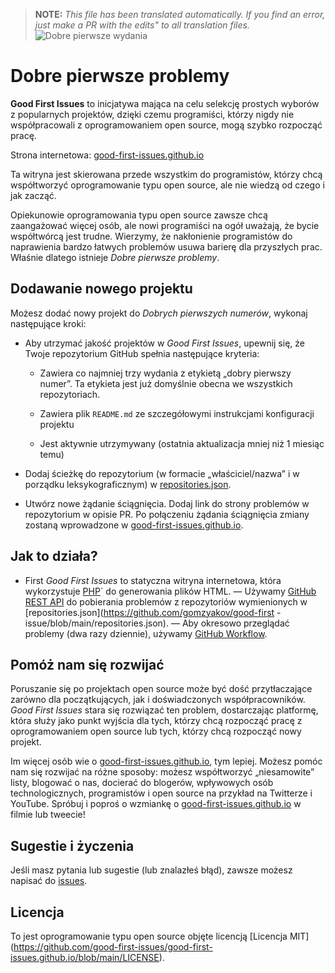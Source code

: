 >**NOTE:** _This file has been translated automatically. If you find an error, just make a PR with the edits" to all translation files._
 ![Dobre pierwsze wydania](../assets/github/social-preview.png)

# Dobre pierwsze problemy

**Good First Issues** to inicjatywa mająca na celu selekcję prostych wyborów z popularnych projektów, dzięki czemu programiści, którzy nigdy nie współpracowali z oprogramowaniem open source, mogą szybko rozpocząć pracę.

Strona internetowa: [good-first-issues.github.io](https://good-first-issues.github.io)

Ta witryna jest skierowana przede wszystkim do programistów, którzy chcą współtworzyć oprogramowanie typu open source, ale nie wiedzą od czego i jak zacząć.

Opiekunowie oprogramowania typu open source zawsze chcą zaangażować więcej osób, ale nowi programiści na ogół uważają, że bycie współtwórcą jest trudne. Wierzymy, że nakłonienie programistów do naprawienia bardzo łatwych problemów usuwa barierę dla przyszłych prac. Właśnie dlatego istnieje *Dobre pierwsze problemy*.

## Dodawanie nowego projektu

Możesz dodać nowy projekt do *Dobrych pierwszych numerów*, wykonaj następujące kroki:

- Aby utrzymać jakość projektów w *Good First Issues*, upewnij się, że Twoje repozytorium GitHub spełnia następujące kryteria:

     - Zawiera co najmniej trzy wydania z etykietą „dobry pierwszy numer”. Ta etykieta jest już domyślnie obecna we wszystkich repozytoriach.

     - Zawiera plik `README.md` ze szczegółowymi instrukcjami konfiguracji projektu

     - Jest aktywnie utrzymywany (ostatnia aktualizacja mniej niż 1 miesiąc temu)

- Dodaj ścieżkę do repozytorium (w formacie „właściciel/nazwa” i w porządku leksykograficznym) w [repositories.json](https://github.com/gomzyakov/good-first-issue/blob/main/repositories.json).

- Utwórz nowe żądanie ściągnięcia. Dodaj link do strony problemów w repozytorium w opisie PR. Po połączeniu żądania ściągnięcia zmiany zostaną wprowadzone w [good-first-issues.github.io](https://good-first-issues.github.io).

## Jak to działa?

- First *Good First Issues* to statyczna witryna internetowa, która wykorzystuje [PHP](https://www.php.net)` do generowania plików HTML.
— Używamy [GitHub REST API](https://docs.github.com/en/rest) do pobierania problemów z repozytoriów wymienionych w [repositories.json](https://github.com/gomzyakov/good-first -issue/blob/main/repositories.json).
— Aby okresowo przeglądać problemy (dwa razy dziennie), używamy [GitHub Workflow](https://docs.github.com/en/actions/using-workflows).

## Pomóż nam się rozwijać

Poruszanie się po projektach open source może być dość przytłaczające zarówno dla początkujących, jak i doświadczonych współpracowników. *Good First Issues* stara się rozwiązać ten problem, dostarczając platformę, która służy jako punkt wyjścia dla tych, którzy chcą rozpocząć pracę z oprogramowaniem open source lub tych, którzy chcą rozpocząć nowy projekt.

Im więcej osób wie o [good-first-issues.github.io](https://good-first-issues.github.io), tym lepiej. Możesz pomóc nam się rozwijać na różne sposoby: możesz współtworzyć „niesamowite” listy, blogować o nas, docierać do blogerów, wpływowych osób technologicznych, programistów i open source na przykład na Twitterze i YouTube. Spróbuj i poproś o wzmiankę o [good-first-issues.github.io](https://good-first-issues.github.io) w filmie lub tweecie!

## Sugestie i życzenia

Jeśli masz pytania lub sugestie (lub znalazłeś błąd), zawsze możesz napisać do [issues](https://github.com/good-first-issues/good-first-issues.github.io/issues).

## Licencja

To jest oprogramowanie typu open source objęte licencją [Licencja MIT] (https://github.com/good-first-issues/good-first-issues.github.io/blob/main/LICENSE).
